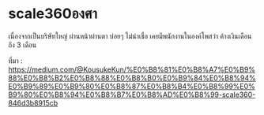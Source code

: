 # scale360องศา

เนื่องจากเป็นบริษัทใหญ่ ผ่านหน้าผ่านตา บ่อยๆ  ไม่น่าเชื่อ เคยมีพนักงานในองค์โพสว่า ค้างเงินเดือนถึง 3 เดือน


ที่มา :
https://medium.com/@KousukeKun/%E0%B8%81%E0%B8%A7%E0%B9%88%E0%B8%B2%E0%B8%88%E0%B8%B0%E0%B9%84%E0%B8%94%E0%B9%89%E0%B9%80%E0%B8%87%E0%B8%B4%E0%B8%99%E0%B9%80%E0%B8%94%E0%B8%B7%E0%B8%AD%E0%B8%99-scale360-846d3b8915cb

